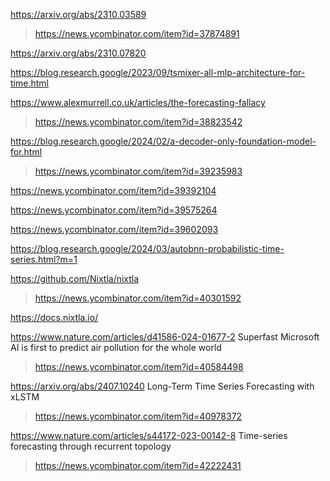 https://arxiv.org/abs/2310.03589
> https://news.ycombinator.com/item?id=37874891

https://arxiv.org/abs/2310.07820

https://blog.research.google/2023/09/tsmixer-all-mlp-architecture-for-time.html

https://www.alexmurrell.co.uk/articles/the-forecasting-fallacy
> https://news.ycombinator.com/item?id=38823542

https://blog.research.google/2024/02/a-decoder-only-foundation-model-for.html
> https://news.ycombinator.com/item?id=39235983

https://news.ycombinator.com/item?id=39392104

https://news.ycombinator.com/item?id=39575264

https://news.ycombinator.com/item?id=39602093

https://blog.research.google/2024/03/autobnn-probabilistic-time-series.html?m=1

https://github.com/Nixtla/nixtla
> https://news.ycombinator.com/item?id=40301592

https://docs.nixtla.io/

https://www.nature.com/articles/d41586-024-01677-2 	Superfast Microsoft AI is first to predict air pollution for the whole world
> https://news.ycombinator.com/item?id=40584498

https://arxiv.org/abs/2407.10240 Long-Term Time Series Forecasting with xLSTM
> https://news.ycombinator.com/item?id=40978372

https://www.nature.com/articles/s44172-023-00142-8 Time-series forecasting through recurrent topology
> https://news.ycombinator.com/item?id=42222431
